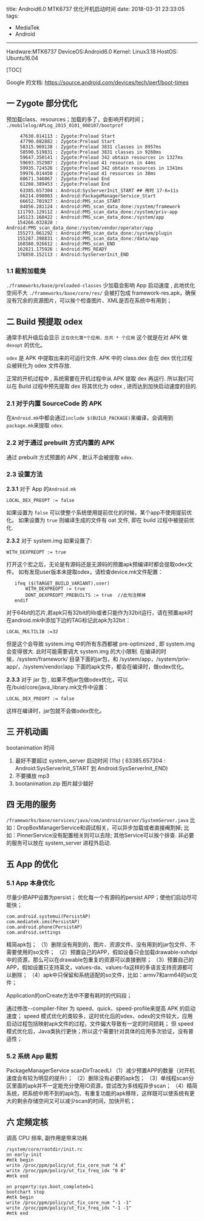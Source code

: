 title: Android6.0 MTK6737 优化开机启动时间
date: 2018-03-31 23:33:05
tags: 
- MediaTek
- Android

---

Hardware:MTK6737
DeviceOS:Android6.0
Kernel: Linux3.18
HostOS: Ubuntu16.04

[TOC]

Google 的文档:
https://source.android.com/devices/tech/perf/boot-times

## 一 Zygote 部分优化
预加载class、resources；加载的多了，会影响开机时间；
`./mobilelog/APLog_2015_0101_000107/bootprof`
```
     47630.014113 : Zygote:Preload Start
     47790.882882 : Zygote:Preload Start
     58315.969138 : Zygote:Preload 3831 classes in 8957ms
     58590.519831 : Zygote:Preload 3831 classes in 9260ms
     59647.350141 : Zygote:Preload 342 obtain resources in 1327ms
     59693.352987 : Zygote:Preload 41 resources in 44ms
     59935.724526 : Zygote:Preload 342 obtain resources in 1341ms
     59976.014450 : Zygote:Preload 41 resources in 38ms
     60671.346067 : Zygote:Preload End
     61208.389453 : Zygote:Preload End
     63385.657304 : Android:SysServerInit_START ## 用时 17-6=11s
     66214.698003 : Android:PackageManagerService_Start
     66652.701927 : Android:PMS_scan_START
     84856.281124 : Android:PMS_scan_data_done:/system/framework
    111793.129112 : Android:PMS_scan_data_done:/system/priv-app
    145123.168422 : Android:PMS_scan_data_done:/system/app
    154266.032828 : Android:PMS_scan_data_done:/system/vendor/operator/app
    155273.061292 : Android:PMS_scan_data_done:/system/plugin
    155287.398831 : Android:PMS_scan_data_done:/data/app
    160380.926612 : Android:PMS_scan_END
    162821.175926 : Android:PMS_READY
    176850.152113 : Android:SysServerInit_END
```
### 1.1 裁剪加载类
`./frameworks/base/preloaded-classes` 少加载会影响 App 启动速度 , 此地优化空间不大
`./frameworks/base/core/res/` 会被打包成 framework-res.apk，确保没有冗余的资源图片，可以挨个检查图片、XML是否在系统中有用到；

## 二 Build 预提取 odex 

通常手机升级后会显示 `正在优化第*个应用，总共 * 个应用` 这个就是在对 APK 做 `dexopt` 的优化。

`odex` 是 APK 中提取出来的可运行文件.
APK 中的 class.dex 会在 dex 优化过程众被转化为 odex 文件存放.

正常的开机过程中 , 系统需要在开机过程中从 APK 提取 dex 再运行. 
所以我们可以在 Build 过程中预先提取 dex 将其优化为 odex , 进而达到加快启动速度的目的.

### 2.1 对于内置 SourceCode 的 APK
在`Android.mk`中都会通过`include $(BUILD_PACKAGE)`来编译，会调用到`package.mk`来提取 `odex`. 

### 2.2 对于通过 prebuilt 方式内置的 APK
通过 prebuilt 方式预置的 APK , 默认不会被提取 `odex`.


### 2.3 设置方法

**2.3.1** 对于 App  的`Android.mk`
```
LOCAL_DEX_PREOPT := false
```
如果设置为 `false` 可以使整个系统使用提前优化的时候，某个app不使用提前优化。
如果设置为 `true` 则编译生成的文件有 oat 文件, 即在 build 过程中被提前优化.


**2.3.2** 对于 system.img 如果设置了:
```
WITH_DEXPREOPT := true
```
打开这个宏之后，无论是有源码还是无源码的预置apk预编译时都会提取odex文件。
如有发现user版本未提取odex，请检查device.mk文件配置：
```
   ifeq ($(TARGET_BUILD_VARIANT),user)
       WITH_DEXPREOPT := true
       DONT_DEXPREOPT_PREBUILTS := true  //此句注释掉
   endif 
```
对于64bit的芯片,若apk只有32bit的lib或者只能作为32bit运行，请在预置apk时在android.mk中添加下边的TAG标记此apk为32bit：
```
LOCAL_MULTILIB :=32
```
但是这个会导致 system.img 中的所有东西都被 pre-optimized , 即 system.img 会变得很大. 此时可能需要调大 system.img 的大小限制.
在编译的时候，/system/framework/ 目录下面的jar包，和 /system/app，/system/priv-app/，/system/vendor/app 下面的apk文件，都会在编译时，做odex优化。


**2.3.3** 对于 jar 包 , 如果不想jar包做odex优化，可以在/buid/core/java_library.mk文件中设置：
```
LOCAL_DEX_PREOPT := false
```
这样在编译时，jar包就不会做odex优化。


## 三 开机动画
bootanimation 时间
1. 最好不要超过 system_server 启动时间 (11s) ( 63385.657304 : Android:SysServerInit_START 到 Android:SysServerInit_END)
2. 不要播放 mp3
3. bootanimation.zip 图片越少越好

## 四 无用的服务
`/frameworks/base/services/java/com/android/server/SystemServer.java`
比如：DropBoxManagerService和调试相关，可以异步加载或者直接阉割掉;
比如：PinnerService没有配置相关则可以去除;
其他Service可以挨个排查.
非必要的服务可以放在 system_server 进程外启动.

## 五 App 的优化
### 5.1 App 本身优化
尽量少把APP设置为persist；
优化每一个有源码的persist APP；使他们启动尽可能快；
```
com.android.systemui(PersistAP)
com.mediatek.ims(PersistAP)
com.android.phone(PersistAP)
com.android.settings
```
精简apk包；
（1）删除没有用到的，图片、资源文件、没有用到的jar包文件、不需要使用的so文件；
（2）预置自己的APP，假如设备只会加载drawable-xxhdpi中的资源，那么可以在drawable包重复的资源可以直接删除；
（3）预置自己的APP，假如设置只支持英文，values-da、values-fa这样的多语言支持资源都可以删除；
（4）apk中只保留和系统适配的so文件，比如：armv7和arm64的so文件；

Application的onCreate方法中不要有耗时的代码段；

通过修改--compiler-filter 为 speed、quick、speed-profile来提高 APK 的启动速度；
speed 模式优化的类较多，这时优化后的vdex、odex的文件较大，应用启动过程包括映射apk文件的过程，文件偏大导致有一定的时间损耗；
但 speed 模式优化后，Java类执行更快；所以这个需要针对具体的应用多次验证，没有普适性；

### 5.2 系统 App 裁剪
PackageManagerService
scanDirTracedLI
（1）减少预置APP的数量（对开机速度会有较为明显的提升）；
（2）删除没有必要的apk包；
（3）单线程scan分区里面的apk并不一定能充分使用IO资源，尝试改为多线程异步scan；
（4）精简系统，把系统中用不到的apk包、有重复功能的apk移除，这样既可以使系统有更大的剩余存储空间又可以减少scan的时间，加快开机；

## 六 定频定核 
调高 CPU 频率, 副作用是带来功耗
```
/system/core/rootdir/init.rc
on early-init
#mtk begin
write /proc/ppm/policy/ut_fix_core_num "4 4"
write /proc/ppm/policy/ut_fix_freq_idx "0 0"
#mtk end

on property:sys.boot_completed=1
bootchart stop
#mtk begin
write /proc/ppm/policy/ut_fix_core_num "-1 -1"
write /proc/ppm/policy/ut_fix_freq_idx "-1 -1"
#mtk end
```

